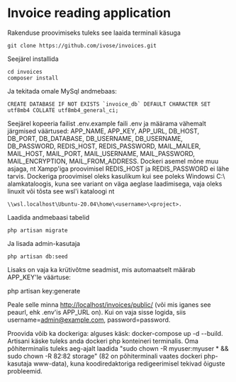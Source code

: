# Invoice reading application

Rakenduse proovimiseks tuleks see laaida terminali käsuga

    git clone https://github.com/ivose/invoices.git

Seejärel installida

    cd invoices
    composer install

Ja tekitada omale MySql andmebaas:

    CREATE DATABASE IF NOT EXISTS `invoice_db` DEFAULT CHARACTER SET utf8mb4 COLLATE utf8mb4_general_ci;

Seejärel kopeeria failist .env.example faili .env ja määrama vähemalt järgmised väärtused: APP_NAME, APP_KEY, APP_URL, DB_HOST, DB_PORT, DB_DATABASE, DB_USERNAME, DB_USERNAME, DB_PASSWORD,
REDIS_HOST, REDIS_PASSWORD, MAIL_MAILER, MAIL_HOST, MAIL_PORT, MAIL_USERNAME, MAIL_PASSWORD, MAIL_ENCRYPTION, MAIL_FROM_ADDRESS. Dockeri asemel mõne muu asjaga, nt Xampp'iga proovimisel REDIS_HOST ja REDIS_PASSWORD ei lähe tarvis. Dockeriga proovimisel oleks kasulikum kui see poleks Windowsi C:\ alamkataloogis, kuna see variant on väga aeglase laadimisega, vaja oleks linuxit või tõsta see wsl'i kataloogi nt

    \\wsl.localhost\Ubuntu-20.04\home\<username>\<project>.

Laadida andmebaasi tabelid

    php artisan migrate

Ja lisada admin-kasutaja

    php artisan db:seed

Lisaks on vaja ka krütivõtme seadmist, mis automaatselt määrab APP_KEY'le väärtuse:

   php artisan key:generate

Peale selle minna <http://localhost/invoices/public/> (või mis iganes see peaurl, ehk .env'is APP_URL on).
Kui on vaja sisse logida, siis username=admin@example.com, password=password.

Proovida võib ka dockeriga: alguses käsk: docker-compose up -d --build. Artisani käske tuleks anda dockeri php konteineri terminalis. Oma põhiterminalis tuleks aeg-ajalt laadida "sudo chown -R myuser:myuser * && sudo chown -R 82:82 storage" (82 on põhiterminali vaates dockeri php-kasutaja www-data), kuna koodiredaktoriga redigeerimisel tekivad õiguste probleemid.
